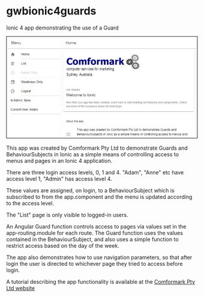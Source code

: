 # gwbionic4guards
Ionic 4 app demonstrating the use of a Guard

<img src="preview/ionicguards_01.jpg" alt="Preview of gwb ionic 4 guards app" title="Preview of gwb ionic 4 guards app" width="640" style="border: solid 1px black; padding: 2px;"/>

This app was created by Comformark Pty Ltd to demonstrate Guards and BehaviourSubjects in Ionic as a simple means of controlling access to menus and pages in an Ionic 4 application.

There are three login access levels, 0, 1 and 4. "Adam", "Anne" etc have access level 1, "Admin" has access level 4. 

These values are assigned, on login, to a BehaviourSubject which is subscribed to from the app.component and the menu is updated according to the access level. 

The "List" page is only visible to logged-in users.

An Angular Guard function controls access to pages via values set in the app-routing.module for each route. The Guard function uses the values contained in the BehaviourSubject, and also uses a simple function to restrict access based on the day of the week.

The app also demonstrates how to use navigation parameters, so that after login the user is directed to whichever page they tried to access before login.

A tutorial describing the app functionality is available at the <a href="https://www.comformark.com.au/news/post/ionic-4-guards-and-behavioursubjects-to-control-access-to-your-app" target="_new" alt="Tutorial for gwb Ionic 4 Guards">Comformark Pty Ltd website</a>
